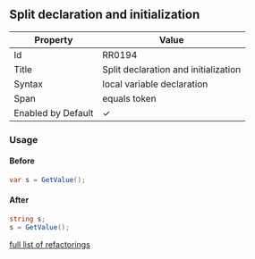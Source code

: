 ## Split declaration and initialization

| Property           | Value                                |
| ------------------ | ------------------------------------ |
| Id                 | RR0194                               |
| Title              | Split declaration and initialization |
| Syntax             | local variable declaration           |
| Span               | equals token                         |
| Enabled by Default | &#x2713;                             |

### Usage

#### Before

```csharp
var s = GetValue();
```

#### After

```csharp
string s;
s = GetValue();
```

[full list of refactorings](Refactorings.md)